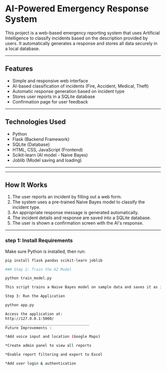 #  AI-Powered Emergency Response System

This project is a web-based emergency reporting system that uses Artificial Intelligence to classify incidents based on the description provided by users. It automatically generates a response and stores all data securely in a local database.

---

## Features

- Simple and responsive web interface
- AI-based classification of incidents (Fire, Accident, Medical, Theft)
- Automatic response generation based on incident type
- Stores user reports in a SQLite database
- Confirmation page for user feedback

---

## Technologies Used

- Python
- Flask (Backend Framework)
- SQLite (Database)
- HTML, CSS, JavaScript (Frontend)
- Scikit-learn (AI model - Naive Bayes)
- Joblib (Model saving and loading)

---

---

##  How It Works

1. The user reports an incident by filling out a web form.
2. The system uses a pre-trained Naive Bayes model to classify the incident type.
3. An appropriate response message is generated automatically.
4. The incident details and response are saved into a SQLite database.
5. The user is shown a confirmation screen with the AI's response.

---
### step 1: Install Requirements
Make sure Python is installed, then run:
```bash
pip install flask pandas scikit-learn joblib

### Step 2: Train the AI Model

python train_model.py

This script trains a Naive Bayes model on sample data and saves it as incident_classifier.pkl.

Step 3: Run the Application

python app.py

Access the application at:
http://127.0.0.1:5000/
______________________________________
Future Improvements :

*Add voice input and location (Google Maps)

*Create admin panel to view all reports

*Enable report filtering and export to Excel

*Add user login & authentication
